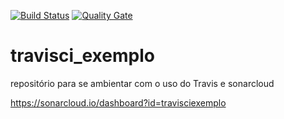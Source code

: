 [![Build Status](https://travis-ci.org/LucasFerreiraRodrigue/travisci_exemplo.svg?branch=master)](https://travis-ci.org/LucasFerreiraRodrigue/travisci_exemplo)
[![Quality Gate](https://sonarcloud.io/api/badges/gate?key=travisciexemplo)](https://sonarcloud.io/dashboard?id=travisciexemplo)




# travisci_exemplo
repositório para se ambientar com o uso do Travis e sonarcloud



https://sonarcloud.io/dashboard?id=travisciexemplo